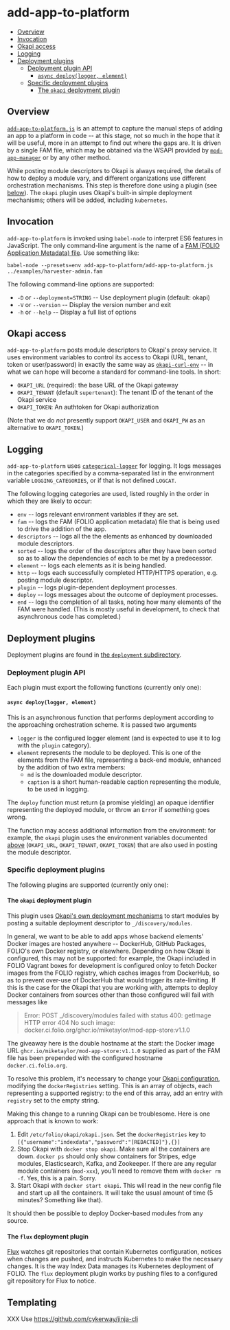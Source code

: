 # add-app-to-platform

<!-- md2toc -l 2 README.md -->
* [Overview](#overview)
* [Invocation](#invocation)
* [Okapi access](#okapi-access)
* [Logging](#logging)
* [Deployment plugins](#deployment-plugins)
    * [Deployment plugin API](#deployment-plugin-api)
        * [`async deploy(logger, element)`](#async-deploylogger-element)
    * [Specific deployment plugins](#specific-deployment-plugins)
        * [The `okapi` deployment plugin](#the-okapi-deployment-plugin)


## Overview

[`add-app-to-platform.js`](add-app-to-platform.js) is an attempt to capture the manual steps of adding an app to a platform in code -- at this stage, not so much in the hope that it will be useful, more in an attempt to find out where the gaps are. It is driven by a single FAM file, which may be obtained via the WSAPI provided by [`mod-app-manager`](https://github.com/MikeTaylor/mod-app-manager) or by any other method.

While posting module descriptors to Okapi is always required, the details of how to deploy a module vary, and different organizations use different orchestration mechanisms. This step is therefore done using a plugin (see [below](#deployment-plugins)). The `okapi` plugin uses Okapi's built-in simple deployment mechanisms; others will be added, including `kubernetes`.


## Invocation

`add-app-to-platform` is invoked using `babel-node` to interpret ES6 features in JavaScript. The only command-line argument is the name of a [FAM (FOLIO Application Metadata) file](../../doc/folio-app-metadata.md). Use something like:

	babel-node --presets=env add-app-to-platform/add-app-to-platform.js ../examples/harvester-admin.fam

The following command-line options are supported:

* `-D` or `--deployment=STRING` -- Use deployment plugin (default: okapi)
* `-V` or `--version` -- Display the version number and exit
* `-h` or `--help` -- Display a full list of options


## Okapi access

`add-app-to-platform` posts module descriptors to Okapi's proxy service. It uses environment variables to control its access to Okapi (URL, tenant, token or user/password) in exactly the same way as [`okapi-curl-env`](https://github.com/folio-org/folio-tools/tree/master/okapi-curl-env) -- in what we can hope will become a standard for command-line tools. In short:

* `OKAPI_URL` (required): the base URL of the Okapi gateway
* `OKAPI_TENANT` (default `supertenant`): The tenant ID of the tenant of the Okapi service
* `OKAPI_TOKEN`: An authtoken for Okapi authorization

(Note that we do _not_ presently support `OKAPI_USER` and `OKAPI_PW` as an alternative to `OKAPI_TOKEN`.)


## Logging

`add-app-to-platform` uses [`categorical-logger`](https://github.com/openlibraryenvironment/categorical-logger) for logging. It logs messages in the categories specified by a comma-separated list in the environment variable `LOGGING_CATEGORIES`, or if that is not defined `LOGCAT`.

The following logging categories are used, listed roughly in the order in which they are likely to occur:

* `env` -- logs relevant environment variables if they are set.
* `fam` -- logs the FAM (FOLIO application metadata) file that is being used to drive the addition of the app.
* `descriptors` -- logs all the the elements as enhanced by downloaded module descriptors.
* `sorted` -- logs the order of the descriptors after they have been sorted so as to allow the dependencies of each to be met by a predecessor.
* `element` -- logs each elements as it is being handled.
* `http` -- logs each successfully completed HTTP/HTTPS operation, e.g. posting module descriptor.
* `plugin` -- logs plugin-dependent deployment processes.
* `deploy` -- logs messages about the outcome of deployment processes.
* `end` -- logs the completion of all tasks, noting how many elements of the FAM were handled. (This is mostly useful in development, to check that asynchronous code has completed.)


## Deployment plugins

Deployment plugins are found in [the `deployment` subdirectory](deployment).


### Deployment plugin API

Each plugin must export the following functions (currently only one):

#### `async deploy(logger, element)`

This is an asynchronous function that performs deployment according to the approaching orchestration scheme. It is passed two arguments
* `logger` is the configured logger element (and is expected to use it to log with the `plugin` category).
* `element` represents the module to be deployed. This is one of the elements from the FAM file, representing a back-end module, enhanced by the addition of two extra members:
  * `md` is the downloaded module descriptor.
  * `caption` is a short human-readable caption representing the module, to be used in logging.

The `deploy` function must return (a promise yielding) an opaque identifier representing the deployed module, or throw an `Error` if something goes wrong.

The function may access additional information from the environment: for example, the `okapi` plugin uses the environment variables documented [above](#okapi-access) (`OKAPI_URL`, `OKAPI_TENANT`, `OKAPI_TOKEN`) that are also used in posting the module descriptor.



### Specific deployment plugins

The following plugins are supported (currently only one):

#### The `okapi` deployment plugin

This plugin uses [Okapi's own deployment mechanisms](https://github.com/folio-org/okapi/blob/master/doc/guide.md#deployment-and-discovery) to start modules by posting a suitable deployment descriptor to `_/discovery/modules`.

In general, we want to be able to add apps whose backend elements' Docker images are hosted anywhere -- DockerHub, GitHub Packages, FOLIO's own Docker registry, or elsewhere. Depending on how Okapi is configured, this may not be supported: for example, the Okapi included in FOLIO Vagrant boxes for development is configured onloy to fetch Docker images from the FOLIO registry, which caches images from DockerHub, so as to prevent over-use of DockerHub that would trigger its rate-limiting. If this is the case for the Okapi that you are working with, attempts to deploy Docker containers from sources other than those configured will fail with messages like

> Error: POST _/discovery/modules failed with status 400: getImage HTTP error 404
> No such image: docker.ci.folio.org/ghcr.io/miketaylor/mod-app-store:v1.1.0

The giveaway here is the double hostname at the start: the Docker image URL `ghcr.io/miketaylor/mod-app-store:v1.1.0` supplied as part of the FAM file has been prepended with the configured hostname `docker.ci.folio.org`.

To resolve this problem, it's necessary to change your [Okapi configuration](https://github.com/folio-org/okapi/blob/master/doc/guide.md#okapi-configuration), modifying the `dockerRegistries` setting. This is an array of objects, each representing a supported registry: to the end of this array, add an entry with `registry` set to the empty string.

Making this change to a running Okapi can be troublesome. Here is one approach that is known to work:

1. Edit `/etc/folio/okapi/okapi.json`. Set the `dockerRegistries` key to `[{"username":"indexdata","password":"[REDACTED]"},{}]`
2. Stop Okapi with `docker stop okapi`. Make sure all the containers are down. `docker ps` should only show containers for Stripes, edge modules, Elasticsearch, Kafka, and Zookeeper. If there are any regular module containers (`mod-xxx`), you’ll need to remove them with `docker rm -f`. Yes, this is a pain. Sorry.
3. Start Okapi with `docker start okapi`. This will read in the new config file and start up all the containers. It will take the usual amount of time (5 minutes? Something like that).

It should then be possible to deploy Docker-based modules from any source.

#### The `flux` deployment plugin

[Flux](https://fluxcd.io/) watches git repositories that contain Kubernetes configuration, notices when changes are pushed, and instructs Kubernetes to make the necessary changes. It is the way Index Data manages its Kubernetes deployment of FOLIO. The `flux` deployment plugin works by pushing files to a configured git repository for Flux to notice.



## Templating

XXX Use https://github.com/cykerway/jinja-cli


